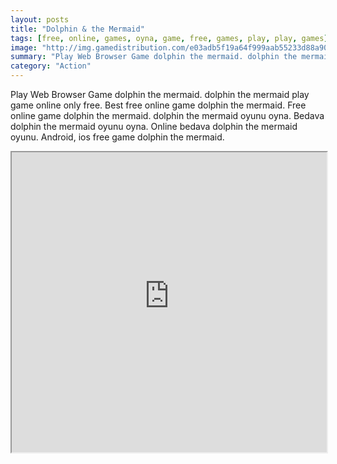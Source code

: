 ```yaml
---
layout: posts
title: "Dolphin & the Mermaid"
tags: [free, online, games, oyna, game, free, games, play, play, games]
image: "http://img.gamedistribution.com/e03adb5f19a64f999aab55233d88a908.jpg"
summary: "Play Web Browser Game dolphin the mermaid. dolphin the mermaid play game online only free. Best free online game dolphin the mermaid. Free online game dolphin the mermaid. dolphin the mermaid oyunu oyna. Bedava dolphin the mermaid oyunu oyna. Online bedava dolphin the mermaid oyunu. Android, ios free game dolphin the mermaid."
category: "Action"
---
```


Play Web Browser Game dolphin the mermaid. dolphin the mermaid play game online only free. Best free online game dolphin the mermaid. Free online game dolphin the mermaid. dolphin the mermaid oyunu oyna. Bedava dolphin the mermaid oyunu oyna. Online bedava dolphin the mermaid oyunu. Android, ios free game dolphin the mermaid.

<iframe width="100%" height="480px;" src="http://flash.gamedistribution.com?game=e03adb5f19a64f999aab55233d88a908"></iframe>